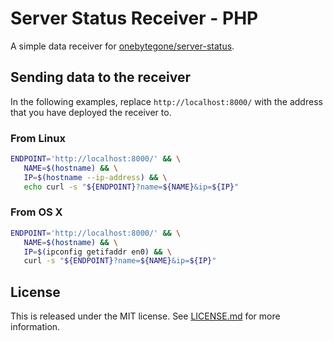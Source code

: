 # Server Status Receiver - PHP

A simple data receiver for [onebytegone/server-status](https://github.com/onebytegone/server-status/).

## Sending data to the receiver

In the following examples, replace `http://localhost:8000/` with the address that you have
deployed the receiver to.

### From Linux

```bash
ENDPOINT='http://localhost:8000/' && \
   NAME=$(hostname) && \
   IP=$(hostname --ip-address) && \
   echo curl -s "${ENDPOINT}?name=${NAME}&ip=${IP}"
```

### From OS X

```bash
ENDPOINT='http://localhost:8000/' && \
   NAME=$(hostname) && \
   IP=$(ipconfig getifaddr en0) && \
   curl -s "${ENDPOINT}?name=${NAME}&ip=${IP}"
```


## License

This is released under the MIT license. See [LICENSE.md](LICENSE.md) for more information.

